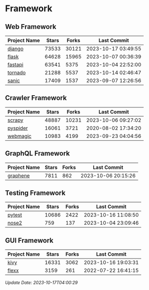 # Framework

## Web Framework
| Project Name | Stars | Forks | Last Commit |
| ------------ | ----- | ----- | ----------- |
| [django](https://github.com/django/django) | 73533 | 30121 | 2023-10-17 03:49:55 |
| [flask](https://github.com/pallets/flask) | 64628 | 15965 | 2023-10-07 00:36:39 |
| [fastapi](https://github.com/tiangolo/fastapi) | 63541 | 5375 | 2023-10-04 22:52:00 |
| [tornado](https://github.com/tornadoweb/tornado) | 21288 | 5537 | 2023-10-14 02:46:47 |
| [sanic](https://github.com/sanic-org/sanic) | 17409 | 1537 | 2023-09-07 12:26:56 |

## Crawler Framework
| Project Name | Stars | Forks | Last Commit |
| ------------ | ----- | ----- | ----------- |
| [scrapy](https://github.com/scrapy/scrapy) | 48887 | 10231 | 2023-10-06 09:27:02 |
| [pyspider](https://github.com/binux/pyspider) | 16061 | 3721 | 2020-08-02 17:34:20 |
| [webmagic](https://github.com/code4craft/webmagic) | 10983 | 4199 | 2023-09-23 04:04:56 |

## GraphQL Framework
| Project Name | Stars | Forks | Last Commit |
| ------------ | ----- | ----- | ----------- |
| [graphene](https://github.com/graphql-python/graphene) | 7811 | 862 | 2023-10-06 20:15:26 |

## Testing Framework
| Project Name | Stars | Forks | Last Commit |
| ------------ | ----- | ----- | ----------- |
| [pytest](https://github.com/pytest-dev/pytest) | 10686 | 2422 | 2023-10-16 11:08:50 |
| [nose2](https://github.com/nose-devs/nose2) | 759 | 137 | 2023-10-04 23:09:46 |

## GUI Framework
| Project Name | Stars | Forks | Last Commit |
| ------------ | ----- | ----- | ----------- |
| [kivy](https://github.com/kivy/kivy) | 16331 | 3062 | 2023-10-16 19:03:31 |
| [flexx](https://github.com/flexxui/flexx) | 3159 | 261 | 2022-07-22 16:41:15 |

*Update Date: 2023-10-17T04:00:29*